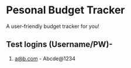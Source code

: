 # Pesonal Budget Tracker
A user-friendly budget tracker for you!

## Test logins (Username/PW)-
1. a@b.com - Abcde@1234





